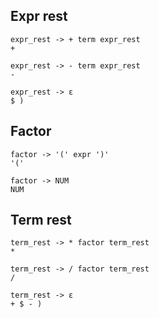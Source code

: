 ## Expr rest

```
expr_rest -> + term expr_rest
+

expr_rest -> - term expr_rest
-

expr_rest -> ε
$ )
```

## Factor

```
factor -> '(' expr ')'
'('

factor -> NUM
NUM
```

## Term rest

```
term_rest -> * factor term_rest 
*

term_rest -> / factor term_rest 
/

term_rest -> ε
+ $ - )
```
